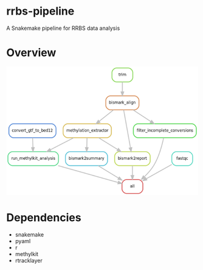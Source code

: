 # rrbs-pipeline
A Snakemake pipeline for RRBS data analysis

# Overview

![Rules DAG](rulegraph.png)

# Dependencies

- snakemake
- pyaml
- r
- methylkit
- rtracklayer
